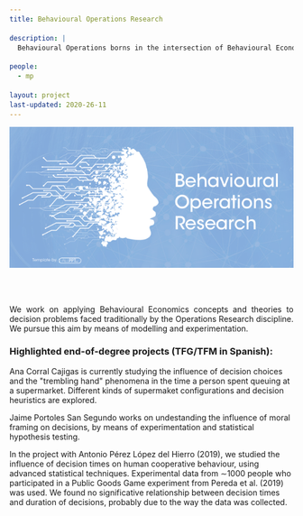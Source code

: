 ```yaml
---
title: Behavioural Operations Research

description: |
  Behavioural Operations borns in the intersection of Behavioural Economics with Operations Research (also known as Operations Management). 
  
people:
  - mp
  
layout: project
last-updated: 2020-26-11
---
```


<p align="justify">
<center> <img src="/img/projects_imgs/bannerBOR.png"/> </center>

<br></br>
<p align="justify">
  We work on applying Behavioural Economics concepts and theories to decision problems faced traditionally by the Operations Research discipline.  We pursue this aim by means of modelling and experimentation.


  <h3> Highlighted end-of-degree projects (TFG/TFM in Spanish): </h3>

  Ana Corral Cajigas is currently studying the influence of decision choices and the "trembling hand" phenomena in the time a person spent queuing at a supermarket. Different kinds of supermaket configurations and decision heuristics are explored.

  Jaime Portoles San Segundo works on undestanding the influence of moral framing on decisions, by means of experimentation and statistical hypothesis testing. 

  In the project with Antonio Pérez López del Hierro (2019), we studied the influence of decision times on human cooperative behaviour, using advanced statistical techniques. Experimental data from ∼1000 people who participated in a Public Goods Game experiment from Pereda et al. (2019) was used. We found no significative relationship between decision times and duration of decisions, probably due to the way the data was collected.
  
</p>

